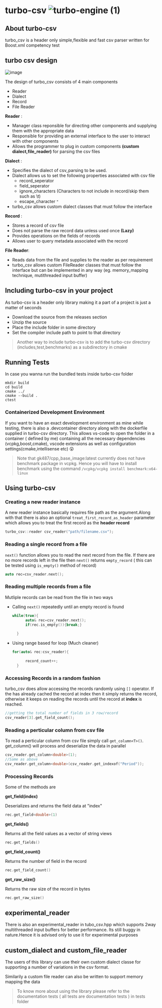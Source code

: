 # turbo-csv ![turbo-engine (1)](https://user-images.githubusercontent.com/56198900/111509789-1815c200-8773-11eb-80c2-8392475ef294.png)

## About turbo-csv

turbo_csv is a header only simple,flexible and fast csv parser written for Boost.xml competency test

## turbo csv design

![image](https://user-images.githubusercontent.com/56198900/112767684-bccab600-9035-11eb-8e34-c7b7b4a0196e.png)


The design of turbo_csv consists of 4 main components
* Reader
* Dialect
* Record
* File Reader

**Reader** : 
* Manager class reponsible for directing other components and supplying them with the appropriate data
* Responsible for providing an external interface to the user to interact with other components
* Allows the programmer to plug in custom components **(custom dialect,file_reader)** for parsing the csv files

**Dialect** :
* Specifies the dialect of csv_parsing to be used.
* Dialect allows us to set the following properties associated with csv file
  * record_seperator
  * field_seperator
  * ignore_characters (Characters to not include in record/skip them such as \t)
  * escape_character `"`
* turbo_csv allows custom dialect classes that must follow the interface

**Record** :
* Stores a record of csv file
* Does not parse the raw record data unless used once **(Lazy)**
* Provides operations on the fields of records
* Allows user to query metadata associated with the record

**File Reader**:
* Reads data from the file and supplies to the reader as per requirement
* turbo_csv allows custom FileReader classes that must follow the interface but can be implemented in any way (eg. memory_mapping technique, mutithreaded input buffer)

## Including turbo-csv in your project

As turbo-csv is a header only library making it a part of a project is just a matter of seconds

* Download the source from the releases section
* Unzip the source
* Place the include folder in some directory
* Set the compiler include path to point to that directory 

> Another way to include turbo-csv is to add the turbo-csv directory (includes,test,benchmarks) as a subdirectory in cmake

## Running Tests

In case you wanna run the bundled tests inside turbo-csv folder
```
mkdir build
cd build
cmake ../
cmake --build .
ctest
```
### Containerized Development Environment
If you want to have an exact development environment as mine while testing, there is also a .devcontainer directory along with the dockerfile supplied in turbo-csv directory. This allows vs-code to open the folder in a container ( defined by me) containing all the necessary dependencies (vcpkg,boost,cmake), vscode extensions as well as configuration settings(cmake,intellisense etc) 😲

>Note that gk487/cpp_base_image:latest currently does not have benchmark package in vcpkg. Hence you will have to install benchmark using the command `/vcpkg/vcpkg install benchmark:x64-linux`
  
## Using turbo-csv

### Creating a new reader instance

A new reader instance basically requires file path as the argument.Along with that there is also an optional `treat_first_record_as_header` parameter which allows you to treat the first record as the **header record**

```cpp
turbo_csv::reader csv_reader("path/filename.csv");
```

### Reading a single record from a file

`next()` function allows you to read the next record from the file. If there are no more records left in the file then `next()` returns `empty_record` ( this can be tested using `is_empty()` method of record)

```cpp
auto rec=csv_reader.next();
```

### Reading multiple records from a file

Mutliple records can be read from the file in two ways

* Calling `next()` repeatedly until an empty record is found
  ```cpp
  while(true){
		auto& rec=csv_reader.next();
		if(rec.is_empty()){break;}
		
	}
  ```
* Using range based for loop (Much cleaner)
  ```cpp
  for(auto& rec:csv_reader){
		
		record_count++;
	}
  ```

### Accessing Records in a random fashion

turbo_csv does allow accessing the records randomly using `[]` operator. If the has already cached the record at index then it simply returns the record, otherwise it keeps on reading the records until the record at **index** is reached.

```cpp
//getting the total number of fields in 3 row/record
csv_reader[3].get_field_count();
```

### Reading a perticular column from csv file
To read a perticular column from csv file simply call `get_column<T>()`. get_column<T>() will process and deserialize the data in parallel

```cpp
csv_reader.get_column<double>(1);
//Same as above
csv_reader.get_column<double>(csv_reader.get_indexof("Period"));

```


### Processing Records

Some of the methods are

**get_field<T>(index)**

Deserializes and returns the field data at "index" 
```cpp
rec.get_field<double>(1)
```
**get_fields()**

Returns all the field values as a vector of string views

```cpp
rec.get_fields()
```
**get_field_count()**

Returns the number of field in the record

```cpp
rec.get_field_count()
```

**get_raw_size()**

Returns the raw size of the record in bytes

```cpp
rec.get_raw_size()
```

## experimental_reader

There is also an experimental_reader in tubo_csv.hpp which supports 2way multithreaded input buffers for better performance. Its still buggy in nature.Hence it is advised only to use it for experimental purposes

## custom_dialect and custom_file_reader

The users of this library can use their own custom dialect classe for supporting a number of variations in the csv format. 

Similarily a custom file reader can also be written to support memory mapping the data


>To know more about using the library please refer to the documentation tests ( all tests are documentation tests ) in tests folder


